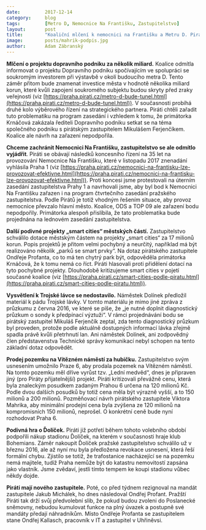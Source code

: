 ```yaml
---
date:         2017-12-14
category:     blog
tags:         [Metro D, Nemocnice Na Františku, Zastupitelstvo]
layout:       post
title:        "Koaliční mlčení k nemocnici na Františku a Metru D. Piráti mezitím vystřídali stráže."
image:        posts/mahrik-podpis.jpg
author:       Adam Zábranský
---
```


**Mlčení o projektu dopravního podniku za několik miliard.** Koalice odmítla informovat o projektu Dopravního podniku spočívajícím ve spolupráci se soukromým investorem při výstavbě v okolí budoucího metra D. Tento záměr přitom bude znamenat investice města v hodnotě několika miliard korun, které kvůli zapojení soukromého subjektu budou skryty před zraky veřejnosti (viz [https://praha.pirati.cz/metro-d-bude-tunel.html](https://praha.pirati.cz/metro-d-bude-tunel.html)). V současnosti probíhá druhé kolo výběrového řízení na strategického partnera. Piráti chtěli zařadit tuto problematiku na program zasedání i vzhledem k tomu, že primátorka Krnáčová zakázala řediteli Dopravního podniku setkat se na téma společného podniku s pirátským zastupitelem Mikulášem Ferjenčíkem. Koalice ale návrh na zařazení nepodpořila.

**Chceme zachránit Nemocnici Na Františku, zastupitelstvo se ale odmítlo vyjádřit**. Piráti se obávají následků koncesního řízení na 35 let na provozování Nemocnice Na Františku, které v listopadu 2017 znenadání vyhlásila Praha 1 (viz [https://praha.pirati.cz/nemocnici-na-frantisku-lze-provozovat-efektivne.html](https://praha.pirati.cz/nemocnici-na-frantisku-lze-provozovat-efektivne.html)). Proti koncesi jsme protestovali na úterním zasedání zastupitelstva Prahy 1 a navrhovali jsme, aby byl bod k Nemocnici Na Františku zařazen i na program čtvrtečního zasedání pražského zastupitelstva. Podle Pirátů je totiž vhodným řešením situace, aby provoz nemocnice převzalo hlavní město. Koalice, ODS a TOP 09 ale zařazení bodu nepodpořily. Primátorka alespoň přislíbila, že tato problematika bude projednána na lednovém zasedání zastupitelstva.

**Další podivné projekty „smart cities“ městských částí.** Zastupitelstvo schválilo dotace městským částem na projekty „smart cities“ za 17 milionů korun. Popis projektů je přitom velmi pochybný a neurčitý, například má být realizováno několik „parků se smart prvky“. Na dotaz pirátského zastupitele Ondřeje Profanta, co to má ten chytrý park být, odpověděla primátorka Krnáčová, že k tomu nemá co říct. Piráti hlasovali proti přidělení dotací na tyto pochybné projekty. Dlouhodobě kritizujeme smart cities v pojetí současné koalice (viz [https://praha.pirati.cz/smart-cities-podle-piratu.html](https://praha.pirati.cz/smart-cities-podle-piratu.html)).

**Vysvětlení k Trojské lávce se nedostavilo.** Náměstek Dolínek předložil materiál k pádu Trojské lávky. V tomto materiálu je mimo jiné zpráva z průzkumu z června 2016, ve které se píše, že „je nutné doplnit diagnostický průzkum o sondy k předpínací výztuži“. V rámci projednávání bodu se pirátský zastupitel Mikuláš Ferjenčík zeptal, zda tento diagnostický průzkum byl proveden, protože podle aktuálně dostupných informací lávka zřejmě spadla právě kvůli přetrhnutí lan. Ani náměstek Dolínek, ani zodpovědný člen představenstva Technické správy komunikací nebyl schopen na tento základní dotaz odpovědět.

**Prodej pozemku na Vítězném náměstí za hubičku.** Zastupitelstvo svým usnesením umožnilo Praze 6, aby prodala pozemek na Vítězném náměstí. Na tomto pozemku měl dříve vyrůst tzv. „Lední medvěd“, dnes je připraven jiný (pro Piráty přijatelnější) projekt. Piráti kritizovali převážně cenu, která byla znaleckým posudkem zadaným Prahou 6 určena na 120 milionů Kč. Podle dvou dalších posudků by totiž cena měla být výrazně vyšší, a to 150 milionů a 200 milionů. Pozměňovací návrh pirátského zastupitele Viktora Mahrika, aby minimální prodejní cena byla zvýšena ze 120 milionů na kompromisních 150 milionů, neprošel. O konkrétní ceně bude nyní rozhodovat Praha 6.

**Podivná hra o Ďolíček.** Piráti již potřetí během tohoto volebního období podpořili nákup stadionu Ďolíček, na kterém v současnosti hraje klub Bohemians. Záměr nakoupit Ďolíček pražské zastupitelstvo schválilo už v březnu 2016, ale až nyní mu byla předložena revokace usnesení, která řeší formální chybu. Zjistilo se totiž, že trafostanice nacházející se na pozemku nemá majitele, tudíž Praha nemůže být do katastru nemovitostí zapsána jako vlastník. Jsme zvědaví, jestli tímto tempem ke koupi stadionu vůbec někdy dojde.

**Piráti mají nového zastupitele.** Poté, co před týdnem rezignoval na mandát zastupitele Jakub Michálek, ho dnes následoval Ondřej Profant. Pražští Piráti tak drží svůj předvolební slib, že pokud budou zvoleni do Poslanecké sněmovny, nebudou kumulovat funkce na plný úvazek a postupně své mandáty předají náhradníkům. Místo Ondřeje Profanta se zastupitelem stane Ondřej Kallasch, pracovník v IT a zastupitel v Uhřiněvsi. 
